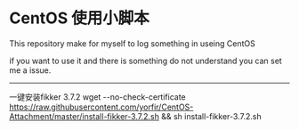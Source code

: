 # CentOS 使用小脚本

This repository make for myself to log something in useing CentOS

if you want to use it and there is something do not understand you can set me a issue.

-----------------------------------------------
一键安装fikker 3.7.2
wget --no-check-certificate https://raw.githubusercontent.com/yorfir/CentOS-Attachment/master/install-fikker-3.7.2.sh && sh install-fikker-3.7.2.sh
